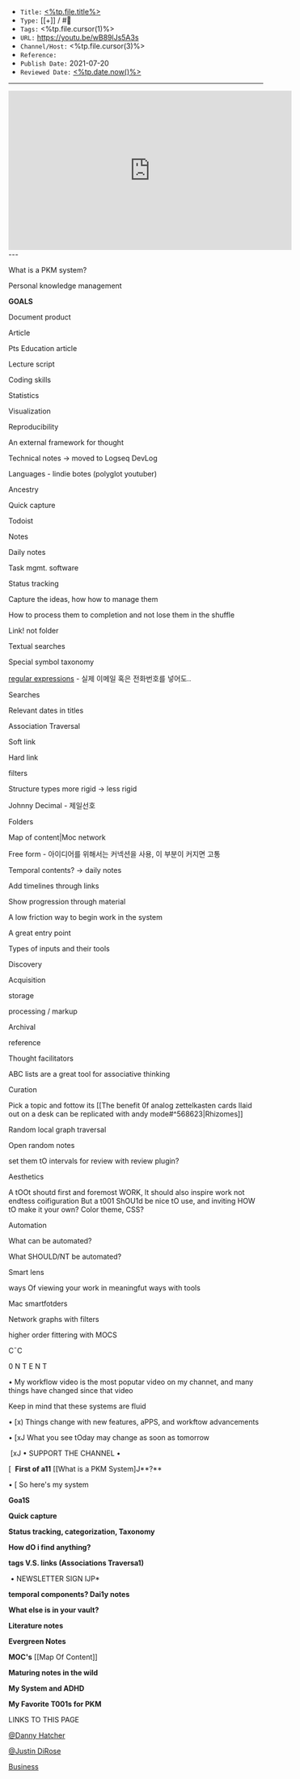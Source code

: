 
-   `Title:` [<%tp.file.title%>](https://publish.obsidian.md/bryan-jenks/%3C%25tp.file.title%25%3E)
-   `Type:` [[+]] / #🌿
-   `Tags:` <%tp.file.cursor(1)%>
-   `URL:` <https://youtu.be/wB89lJs5A3s>
-   `Channel/Host:` <%tp.file.cursor(3)%>
-   `Reference:`
-   `Publish Date:` 2021-07-20
-   `Reviewed Date:` [<%tp.date.now()%>](https://publish.obsidian.md/bryan-jenks/%3C%25tp.date.now()%25%3E)

---
<iframe width="560" height="315" src="https://www.youtube.com/embed/wB89lJs5A3s" title="YouTube video player" frameborder="0" allow="accelerometer; autoplay; clipboard-write; encrypted-media; gyroscope; picture-in-picture; web-share" allowfullscreen></iframe>
---

What is a PKM system?

Personal knowledge management

**GOALS**

Document product

Article

Pts Education article

Lecture script

Coding skills

Statistics

Visualization

Reproducibility

An external framework for thought

Technical notes -> moved to Logseq DevLog

Languages - lindie botes (polyglot youtuber)

Ancestry

Quick capture

Todoist

Notes

Daily notes

Task mgmt. software

Status tracking

Capture the ideas, how how to manage them

How to process them to completion and not lose them in the shuffle

Link! not folder

Textual searches

Special symbol taxonomy

[regular expressions](onenote:#regular%20expressions&section-id={8C3FEC5B-3CA4-4763-8276-DF7EE31B1BD6}&page-id={FF905FC7-4162-4564-816A-8DCDAA6C2867}&end&base-path=https://d.docs.live.net/5889447190dff54e/문서/JAEHYUN의%20전자%20필기장/빠른%20노트.one) - 실제 이메일 혹은 전화번호를 넣어도..

Searches

Relevant dates in titles

Association Traversal

Soft link

Hard link

filters

Structure types more rigid -> less rigid

Johnny Decimal - 제일선호

Folders

Map of content|Moc network

Free form - 아이디어를 위해서는 커넥션을 사용, 이 부분이 커지면 고통

Temporal contents? -> daily notes

Add timelines through links

Show progression through material

A low friction way to begin work in the system

A great entry point

Types of inputs and their tools

Discovery

Acquisition

storage

processing / markup

Archival

reference

Thought facilitators

ABC lists are a great tool for associative thinking

Curation

Pick a topic and fottow its [[The benefit 0f analog zettelkasten cards llaid out on a desk can be replicated with andy mode#^568623|Rhizomes]]

Random local graph traversal

Open random notes

set them tO intervals for review with review plugin?

Aesthetics

A tOOt shoutd first and foremost WORK, lt should also inspire work not endtess coifiguration But a t001 ShOU1d be nice tO use, and inviting HOW tO make it your own? Color theme, CSS?

Automation

What can be automated?

What SHOULD/NT be automated?

Smart lens

ways Of viewing your work in meaningfut ways with tools

Mac smartfotders

Network graphs with filters

higher order fittering with MOCS

C¯C

0 N T E N T

• My workflow video is the most poputar video on my channet, and many things have changed since that video

Keep in mind that these systems are fluid

• [x) Things change with new features, aPPS, and workftow advancements

• [xJ What you see tOday may change as soon as tomorrow

 [xJ • SUPPORT THE CHANNEL •

[  **First of a11** [[What is a PKM System]J**?**

• [ So here's my system

**Goa1S**

**Quick capture**

**Status tracking, categorization, Taxonomy**

**How dO i find anything?**

**tags V.S. links (Associations Traversa1)**

 • NEWSLETTER SIGN IJP*

**temporal components? Dai1y notes**

**What else is in your vault?**

**Literature notes**

**Evergreen Notes**

**MOC's** [[Map Of Content]]

**Maturing notes in the wild**

**My System and ADHD**

**My Favorite T001s for PKM**

LINKS TO THIS PAGE

[@Danny Hatcher](https://publish.obsidian.md/bryan-jenks/Z/%40Danny+Hatcher)

[@Justin DiRose](https://publish.obsidian.md/bryan-jenks/Z/%40Justin+DiRose)

[Business](https://publish.obsidian.md/bryan-jenks/Z/Business)